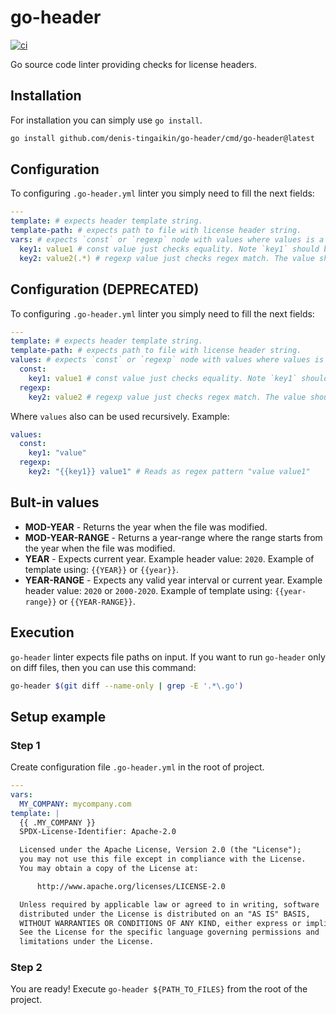 # go-header
[![ci](https://github.com/denis-tingaikin/go-header/actions/workflows/ci.yml/badge.svg?branch=main)](https://github.com/denis-tingaikin/go-header/actions/workflows/ci.yml)

Go source code linter providing checks for license headers.

## Installation

For installation you can simply use `go install`.

```bash
go install github.com/denis-tingaikin/go-header/cmd/go-header@latest
```
## Configuration

To configuring `.go-header.yml` linter you simply need to fill the next fields:


```yaml
---
template: # expects header template string.
template-path: # expects path to file with license header string. 
vars: # expects `const` or `regexp` node with values where values is a map string to string.
  key1: value1 # const value just checks equality. Note `key1` should be used in template string as {{ key1 }} or {{ KEY1 }}.
  key2: value2(.*) # regexp value just checks regex match. The value should be a valid regexp pattern. Note `key2` should be used in template string as {{ key2 }} or {{ KEY2 }}.
```

## Configuration (DEPRECATED)

To configuring `.go-header.yml` linter you simply need to fill the next fields:

```yaml
---
template: # expects header template string.
template-path: # expects path to file with license header string. 
values: # expects `const` or `regexp` node with values where values is a map string to string.
  const:
    key1: value1 # const value just checks equality. Note `key1` should be used in template string as {{ key1 }} or {{ KEY1 }}.
  regexp:
    key2: value2 # regexp value just checks regex match. The value should be a valid regexp pattern. Note `key2` should be used in template string as {{ key2 }} or {{ KEY2 }}.
```

Where `values` also can be used recursively. Example:

```yaml
values:
  const:
    key1: "value" 
  regexp:
    key2: "{{key1}} value1" # Reads as regex pattern "value value1"
```

## Bult-in values

- **MOD-YEAR** - Returns the year when the file was modified.
- **MOD-YEAR-RANGE** - Returns a year-range where the range starts from the  year when the file was modified.
- **YEAR** - Expects current year. Example header value: `2020`.  Example of template using: `{{YEAR}}` or `{{year}}`.
- **YEAR-RANGE** - Expects any valid year interval or current year. Example header value: `2020` or `2000-2020`. Example of template using: `{{year-range}}` or `{{YEAR-RANGE}}`.

## Execution

`go-header` linter expects file paths on input. If you want to run `go-header` only on diff files, then you can use this command:

```bash
go-header $(git diff --name-only | grep -E '.*\.go')
```

## Setup example

### Step 1

Create configuration file  `.go-header.yml` in the root of project.

```yaml
---
vars:
  MY_COMPANY: mycompany.com
template: |
  {{ .MY_COMPANY }}
  SPDX-License-Identifier: Apache-2.0

  Licensed under the Apache License, Version 2.0 (the "License");
  you may not use this file except in compliance with the License.
  You may obtain a copy of the License at:

  	  http://www.apache.org/licenses/LICENSE-2.0

  Unless required by applicable law or agreed to in writing, software
  distributed under the License is distributed on an "AS IS" BASIS,
  WITHOUT WARRANTIES OR CONDITIONS OF ANY KIND, either express or implied.
  See the License for the specific language governing permissions and
  limitations under the License.
```

### Step 2 
You are ready! Execute `go-header ${PATH_TO_FILES}` from the root of the project. 
